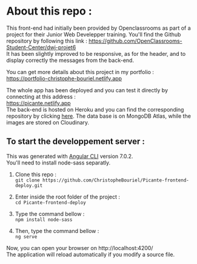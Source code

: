 # About this repo :

This front-end had initially been provided by Openclassrooms as part of a project for their Junior Web Develepper training. You'll find the Github repository by following this link :
https://github.com/OpenClassrooms-Student-Center/dwj-projet6  
It has been slightly improved to be responsive, as for the header, and to display correctly the messages from the back-end.  

You can get more details about this project in my portfolio :  
https://portfolio-christophe-bouriel.netlify.app  

The whole app has been deployed and you can test it directly by connecting at this address :  
https://picante.netlify.app  
The back-end is hosted on Heroku and you can find the corresponding repository by clicking [here](https://github.com/ChristopheBouriel/Picante-backend-deploy). The data base is on MongoDB Atlas, while the images are stored on Cloudinary.  

## To start the developpement server :

This was generated with [Angular CLI](https://github.com/angular/angular-cli) version 7.0.2.  
You'll need to install node-sass separatly.  

1. Clone this repo :  
`git clone https://github.com/ChristopheBouriel/Picante-frontend-deploy.git`

2. Enter inside the root folder of the project :  
`cd Picante-frontend-deploy`

3. Type the command bellow :  
`npm install node-sass`

4. Then, type the command bellow :  
`ng serve` 

Now, you can open your browser on http://localhost:4200/   
The application will reload automatically if you modify a source file.